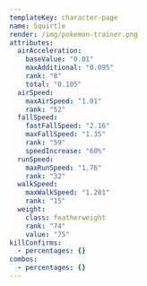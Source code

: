 ```yaml
---
templateKey: character-page
name: Squirtle
render: /img/pokemon-trainer.png
attributes:
  airAcceleration:
    baseValue: "0.01"
    maxAdditional: "0.095"
    rank: "8"
    total: "0.105"
  airSpeed:
    maxAirSpeed: "1.01"
    rank: "52"
  fallSpeed:
    fastFallSpeed: "2.16"
    maxFallSpeed: "1.35"
    rank: "59"
    speedIncrease: "60%"
  runSpeed:
    maxRunSpeed: "1.76"
    rank: "32"
  walkSpeed:
    maxWalkSpeed: "1.281"
    rank: "15"
  weight:
    class: featherweight
    rank: "74"
    value: "75"
killConfirms:
  - percentages: {}
combos:
  - percentages: {}
---
```

